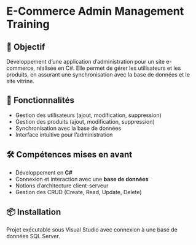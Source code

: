 # E-Commerce Admin Management Training

## 🎯 Objectif

Développement d’une application d’administration pour un site e-commerce, réalisée en C#. Elle permet de gérer les utilisateurs et les produits, en assurant une synchronisation avec la base de données et le site vitrine.

## 🚀 Fonctionnalités

* Gestion des utilisateurs (ajout, modification, suppression)
* Gestion des produits (ajout, modification, suppression)
* Synchronisation avec la base de données
* Interface intuitive pour l’administration

## 🛠️ Compétences mises en avant

* Développement en **C#**
* Connexion et interaction avec une **base de données**
* Notions d’architecture client-serveur
* Gestion des CRUD (Create, Read, Update, Delete)

## 📦 Installation

Projet exécutable sous Visual Studio avec connexion à une base de données SQL Server.
